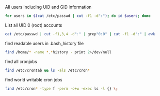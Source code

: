 All users including UID and GID information    
```bash
for users in $(cat /etc/passwd | cut -f1 -d":"); do id $users; done
```

List all UID 0 (root) accounts   
```bash 
cat /etc/passwd | cut -f1,3,4 -d":" | grep"0:0" | cut -f1 -d":" | awk '{print $1}'
```

find readable users in .bash_history file    
```bash
find /home/* -name *.*history - print 2>/dev/null
```

find all cronjobs  
```bash 
find /etc/crontab && ls -als /etc/cron*
```

find world writable cron jobs   
```bash 
find /etc/cron* -type f -perm -o+w -exec ls -l {} \;
```
